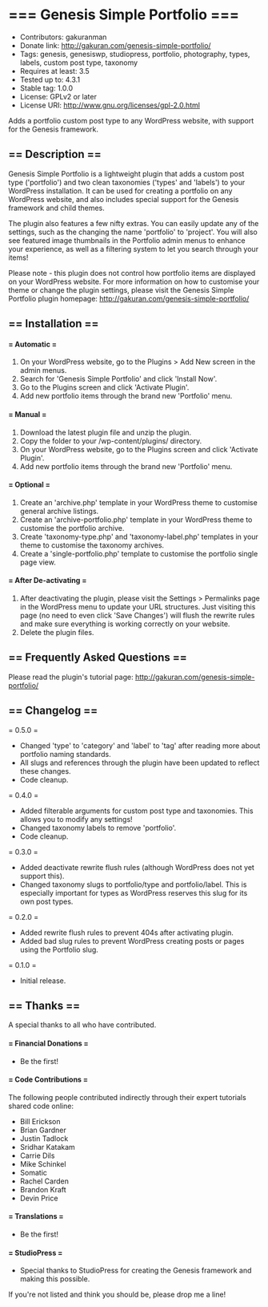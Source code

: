 # === Genesis Simple Portfolio ===

* Contributors: gakuranman
* Donate link: http://gakuran.com/genesis-simple-portfolio/
* Tags: genesis, genesiswp, studiopress, portfolio, photography, types, labels, custom post type, taxonomy
* Requires at least: 3.5
* Tested up to: 4.3.1
* Stable tag: 1.0.0
* License: GPLv2 or later
* License URI: http://www.gnu.org/licenses/gpl-2.0.html

Adds a portfolio custom post type to any WordPress website, with support for the Genesis framework.

## == Description ==

Genesis Simple Portfolio is a lightweight plugin that adds a custom post type ('portfolio') and two clean taxonomies ('types' and 'labels') to your WordPress installation. It can be used for creating a portfolio on any WordPress website, and also includes special support for the Genesis framework and child themes.

The plugin also features a few nifty extras. You can easily update any of the settings, such as the changing the name 'portfolio' to 'project'. You will also see featured image thumbnails in the Portfolio admin menus to enhance your experience, as well as a filtering system to let you search through your items!

Please note - this plugin does not control how portfolio items are displayed on your WordPress website. For more information on how to customise your theme or change the plugin settings, please visit the Genesis Simple Portfolio plugin homepage: http://gakuran.com/genesis-simple-portfolio/

## == Installation ==

#### = Automatic =

1. On your WordPress website, go to the Plugins > Add New screen in the admin menus.
2. Search for 'Genesis Simple Portfolio' and click 'Install Now'.
3. Go to the Plugins screen and click 'Activate Plugin'.
4. Add new portfolio items through the brand new 'Portfolio' menu.

#### = Manual =

1. Download the latest plugin file and unzip the plugin.
2. Copy the folder to your /wp-content/plugins/ directory.
3. On your WordPress website, go to the Plugins screen and click 'Activate Plugin'.
4. Add new portfolio items through the brand new 'Portfolio' menu.

#### = Optional =

1. Create an 'archive.php' template in your WordPress theme to customise general archive listings.
2. Create an 'archive-portfolio.php' template in your WordPress theme to customise the portfolio archive.
3. Create 'taxonomy-type.php' and 'taxonomy-label.php' templates in your theme to customise the taxonomy archives.
4. Create a 'single-portfolio.php' template to customise the portfolio single page view.

#### = After De-activating =

1. After deactivating the plugin, please visit the Settings > Permalinks page in the WordPress menu to update your URL structures. Just visiting this page (no need to even click 'Save Changes') will flush the rewrite rules and make sure everything is working correctly on your website.
2. Delete the plugin files.

## == Frequently Asked Questions ==

Please read the plugin's tutorial page: http://gakuran.com/genesis-simple-portfolio/

## == Changelog ==

= 0.5.0 =
* Changed 'type' to 'category' and 'label' to 'tag' after reading more about portfolio naming standards.
* All slugs and references through the plugin have been updated to reflect these changes.
* Code cleanup.

= 0.4.0 =
* Added filterable arguments for custom post type and taxonomies. This allows you to modify any settings!
* Changed taxonomy labels to remove 'portfolio'.
* Code cleanup.

= 0.3.0 =
* Added deactivate rewrite flush rules (although WordPress does not yet support this).
* Changed taxonomy slugs to portfolio/type and portfolio/label. This is especially important for types as WordPress reserves this slug for its own post types.

= 0.2.0 =
* Added rewrite flush rules to prevent 404s after activating plugin.
* Added bad slug rules to prevent WordPress creating posts or pages using the Portfolio slug.

= 0.1.0 =
* Initial release.

## == Thanks ==

A special thanks to all who have contributed.

#### = Financial Donations =

* Be the first!

#### = Code Contributions =

The following people contributed indirectly through their expert tutorials shared code online:

* Bill Erickson
* Brian Gardner
* Justin Tadlock
* Sridhar Katakam
* Carrie Dils
* Mike Schinkel
* Somatic
* Rachel Carden
* Brandon Kraft
* Devin Price

#### = Translations =

* Be the first!

#### = StudioPress =

* Special thanks to StudioPress for creating the Genesis framework and making this possible.

If you're not listed and think you should be, please drop me a line!
